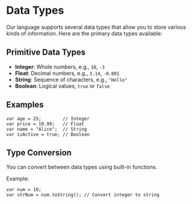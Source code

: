 # Data Types

Our language supports several data types that allow you to store various kinds of information. Here are the primary data types available:

## Primitive Data Types

- **Integer**: Whole numbers, e.g., `10`, `-3`
- **Float**: Decimal numbers, e.g., `3.14`, `-0.001`
- **String**: Sequence of characters, e.g., `"Hello"`
- **Boolean**: Logical values, `true` or `false`

## Examples

```our_language
var age = 25;        // Integer
var price = 19.99;   // Float
var name = "Alice";  // String
var isActive = true; // Boolean
```

## Type Conversion

You can convert between data types using built-in functions.

Example:

```our_language
var num = 10;
var strNum = num.toString(); // Convert integer to string
```
